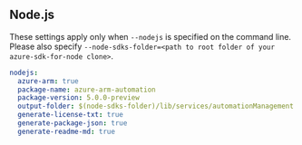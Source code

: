 ## Node.js

These settings apply only when `--nodejs` is specified on the command line.
Please also specify `--node-sdks-folder=<path to root folder of your azure-sdk-for-node clone>`.

``` yaml $(nodejs)
nodejs:
  azure-arm: true
  package-name: azure-arm-automation
  package-version: 5.0.0-preview
  output-folder: $(node-sdks-folder)/lib/services/automationManagement
  generate-license-txt: true
  generate-package-json: true
  generate-readme-md: true
```
